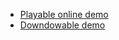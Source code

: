 - [Playable online demo](https://ronyxdumb.github.io/Super-Vaccarella-HTML5.github.io)
- [Downdowable demo](https://github.com/RonyxDumb/Super-Vaccarella/releases/tag/v2)
